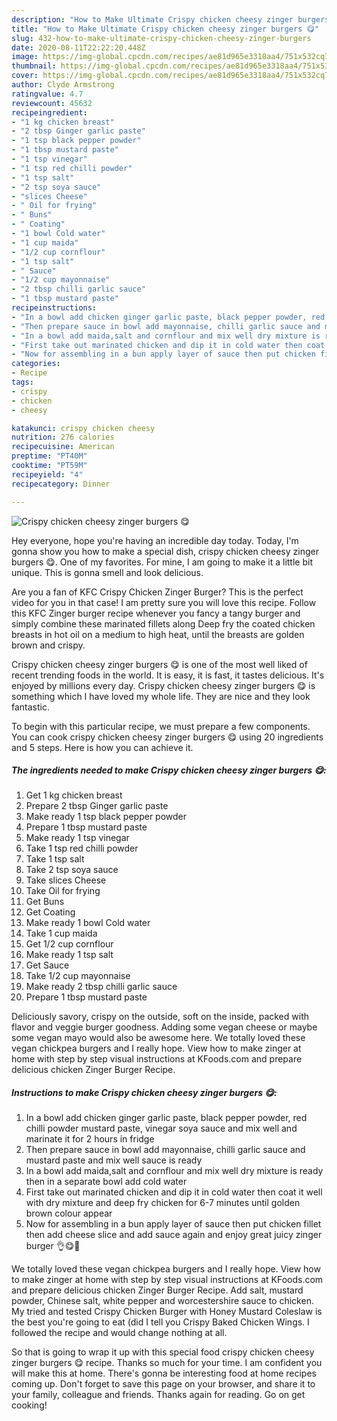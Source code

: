 ```yaml
---
description: "How to Make Ultimate Crispy chicken cheesy zinger burgers 😋"
title: "How to Make Ultimate Crispy chicken cheesy zinger burgers 😋"
slug: 432-how-to-make-ultimate-crispy-chicken-cheesy-zinger-burgers
date: 2020-08-11T22:22:20.448Z
image: https://img-global.cpcdn.com/recipes/ae81d965e3318aa4/751x532cq70/crispy-chicken-cheesy-zinger-burgers-😋-recipe-main-photo.jpg
thumbnail: https://img-global.cpcdn.com/recipes/ae81d965e3318aa4/751x532cq70/crispy-chicken-cheesy-zinger-burgers-😋-recipe-main-photo.jpg
cover: https://img-global.cpcdn.com/recipes/ae81d965e3318aa4/751x532cq70/crispy-chicken-cheesy-zinger-burgers-😋-recipe-main-photo.jpg
author: Clyde Armstrong
ratingvalue: 4.7
reviewcount: 45632
recipeingredient:
- "1 kg chicken breast"
- "2 tbsp Ginger garlic paste"
- "1 tsp black pepper powder"
- "1 tbsp mustard paste"
- "1 tsp vinegar"
- "1 tsp red chilli powder"
- "1 tsp salt"
- "2 tsp soya sauce"
- "slices Cheese"
- " Oil for frying"
- " Buns"
- " Coating"
- "1 bowl Cold water"
- "1 cup maida"
- "1/2 cup cornflour"
- "1 tsp salt"
- " Sauce"
- "1/2 cup mayonnaise"
- "2 tbsp chilli garlic sauce"
- "1 tbsp mustard paste"
recipeinstructions:
- "In a bowl add chicken ginger garlic paste, black pepper powder, red chilli powder mustard paste, vinegar soya sauce and mix well and marinate it for 2 hours in fridge"
- "Then prepare sauce in bowl add mayonnaise, chilli garlic sauce and mustard paste and mix well sauce is ready"
- "In a bowl add maida,salt and cornflour and mix well dry mixture is ready then in a separate bowl add cold water"
- "First take out marinated chicken and dip it in cold water then coat it well with dry mixture and deep fry chicken for 6-7 minutes until golden brown colour appear"
- "Now for assembling in a bun apply layer of sauce then put chicken fillet then add cheese slice and add sauce again and enjoy great juicy zinger burger 👌😋🍔"
categories:
- Recipe
tags:
- crispy
- chicken
- cheesy

katakunci: crispy chicken cheesy 
nutrition: 276 calories
recipecuisine: American
preptime: "PT40M"
cooktime: "PT59M"
recipeyield: "4"
recipecategory: Dinner

---
```



![Crispy chicken cheesy zinger burgers 😋](https://img-global.cpcdn.com/recipes/ae81d965e3318aa4/751x532cq70/crispy-chicken-cheesy-zinger-burgers-😋-recipe-main-photo.jpg)

Hey everyone, hope you're having an incredible day today. Today, I'm gonna show you how to make a special dish, crispy chicken cheesy zinger burgers 😋. One of my favorites. For mine, I am going to make it a little bit unique. This is gonna smell and look delicious.

Are you a fan of KFC Crispy Chicken Zinger Burger? This is the perfect video for you in that case! I am pretty sure you will love this recipe. Follow this KFC Zinger burger recipe whenever you fancy a tangy burger and simply combine these marinated fillets along Deep fry the coated chicken breasts in hot oil on a medium to high heat, until the breasts are golden brown and crispy.

Crispy chicken cheesy zinger burgers 😋 is one of the most well liked of recent trending foods in the world. It is easy, it is fast, it tastes delicious. It's enjoyed by millions every day. Crispy chicken cheesy zinger burgers 😋 is something which I have loved my whole life. They are nice and they look fantastic.


To begin with this particular recipe, we must prepare a few components. You can cook crispy chicken cheesy zinger burgers 😋 using 20 ingredients and 5 steps. Here is how you can achieve it.

<!--inarticleads1-->

##### The ingredients needed to make Crispy chicken cheesy zinger burgers 😋:

1. Get 1 kg chicken breast
1. Prepare 2 tbsp Ginger garlic paste
1. Make ready 1 tsp black pepper powder
1. Prepare 1 tbsp mustard paste
1. Make ready 1 tsp vinegar
1. Take 1 tsp red chilli powder
1. Take 1 tsp salt
1. Take 2 tsp soya sauce
1. Take slices Cheese
1. Take  Oil for frying
1. Get  Buns
1. Get  Coating
1. Make ready 1 bowl Cold water
1. Take 1 cup maida
1. Get 1/2 cup cornflour
1. Make ready 1 tsp salt
1. Get  Sauce
1. Take 1/2 cup mayonnaise
1. Make ready 2 tbsp chilli garlic sauce
1. Prepare 1 tbsp mustard paste


Deliciously savory, crispy on the outside, soft on the inside, packed with flavor and veggie burger goodness. Adding some vegan cheese or maybe some vegan mayo would also be awesome here. We totally loved these vegan chickpea burgers and I really hope. View how to make zinger at home with step by step visual instructions at KFoods.com and prepare delicious chicken Zinger Burger Recipe. 

<!--inarticleads2-->

##### Instructions to make Crispy chicken cheesy zinger burgers 😋:

1. In a bowl add chicken ginger garlic paste, black pepper powder, red chilli powder mustard paste, vinegar soya sauce and mix well and marinate it for 2 hours in fridge
1. Then prepare sauce in bowl add mayonnaise, chilli garlic sauce and mustard paste and mix well sauce is ready
1. In a bowl add maida,salt and cornflour and mix well dry mixture is ready then in a separate bowl add cold water
1. First take out marinated chicken and dip it in cold water then coat it well with dry mixture and deep fry chicken for 6-7 minutes until golden brown colour appear
1. Now for assembling in a bun apply layer of sauce then put chicken fillet then add cheese slice and add sauce again and enjoy great juicy zinger burger 👌😋🍔


We totally loved these vegan chickpea burgers and I really hope. View how to make zinger at home with step by step visual instructions at KFoods.com and prepare delicious chicken Zinger Burger Recipe. Add salt, mustard powder, Chinese salt, white pepper and worcestershire sauce to chicken. My tried and tested Crispy Chicken Burger with Honey Mustard Coleslaw is the best you&#39;re going to eat (did I tell you Crispy Baked Chicken Wings. I followed the recipe and would change nothing at all. 

So that is going to wrap it up with this special food crispy chicken cheesy zinger burgers 😋 recipe. Thanks so much for your time. I am confident you will make this at home. There's gonna be interesting food at home recipes coming up. Don't forget to save this page on your browser, and share it to your family, colleague and friends. Thanks again for reading. Go on get cooking!
